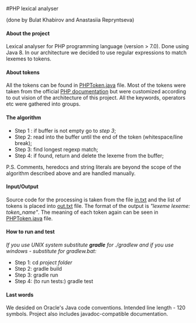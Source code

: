 #PHP lexical analyser

(done by Bulat Khabirov and Anastasiia Repryntseva)

#### About the project
Lexical analyser for PHP programming language (version > 7.0). Done using Java 8.
In our architecture we decided to use regular expressions to match lexemes to tokens. 

#### About tokens
All the tokens can be found in [PHPToken.java](./src/main/java/phplexer/PHPToken.java) file. 
Most of the tokens were taken from the official [PHP documentation](http://php.net/manual/en/tokens.php)
but were customized according to out vision of the architecture of this project.
All the keywords, operators etc were gathered into groups. 

#### The algorithm 
- Step 1 :
if buffer is not empty go to *step 3*;
- Step 2: read into the buffer until the end of the token (whitespace/line break);
- Step 3: find longest regexp match;
- Step 4: if found, return and delete the lexeme from the buffer;

P.S. Comments, heredocs and string literals are beyond the scope of the algorithm described above and are handled manually.

#### Input/Output
Source code for the processing is taken from the file [in.txt](in.txt) and the list of tokens is placed into
[out.txt](out.txt) file. The format of the output is *"lexeme lexeme: token_name"*. The meaning of each token again can
 be seen in [PHPToken.java](./src/main/java/phplexer/PHPToken.java) file. 
 
 #### How to run and test 
*If you use UNIX system substitute **gradle** for ./gradlew
and if you use windows - substitute for gradlew.bat:*
- Step 1: cd *project folder*
- Step 2: gradle build
- Step 3: gradle run
- Step 4: (to run tests:) gradle test 

#### Last words
We desided on Oracle's Java code conventions.
Intended line length - 120 symbols.
Project also includes javadoc-compatible documentation.
 

